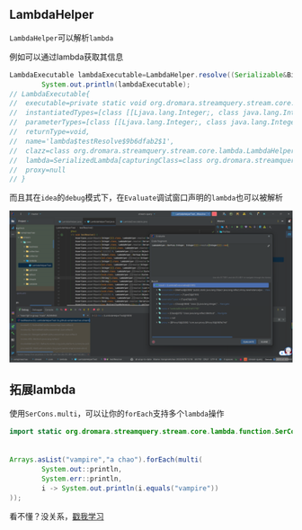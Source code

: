 ## LambdaHelper

`LambdaHelper`可以解析`lambda`

例如可以通过lambda获取其信息

```java
LambdaExecutable lambdaExecutable=LambdaHelper.resolve((Serializable&BiConsumer<Integer[][],Integer>)(i,a)->{});
        System.out.println(lambdaExecutable);
// LambdaExecutable{
//  executable=private static void org.dromara.streamquery.stream.core.lambda.LambdaHelperTest.lambda$testResolve$9b6dfab2$1(java.lang.Integer[][],java.lang.Integer),
//  instantiatedTypes=[class [[Ljava.lang.Integer;, class java.lang.Integer],
//  parameterTypes=[class [[Ljava.lang.Integer;, class java.lang.Integer],
//  returnType=void,
//  name='lambda$testResolve$9b6dfab2$1', 
//  clazz=class org.dromara.streamquery.stream.core.lambda.LambdaHelperTest,
//  lambda=SerializedLambda[capturingClass=class org.dromara.streamquery.stream.core.lambda.LambdaHelperTest, functionalInterfaceMethod=java/util/function/BiConsumer.accept:(Ljava/lang/Object;Ljava/lang/Object;)V, implementation=invokeStatic org/dromara/streamquery/stream/core/lambda/LambdaHelperTest.lambda$testResolve$c70a867a$1:([[Ljava/lang/Integer;Ljava/lang/Integer;)V, instantiatedMethodType=([[Ljava/lang/Integer;Ljava/lang/Integer;)V, numCaptured=0],
//  proxy=null
// }
```

而且其在`idea`的`debug`模式下，在`Evaluate`调试窗口声明的`lambda`也可以被解析

![debug-evaluate](../../../static/img/debug-evaluate.png)

## 拓展lambda

使用`SerCons.multi`，可以让你的`forEach`支持多个`lambda`操作

```java
import static org.dromara.streamquery.stream.core.lambda.function.SerCons.multi;


Arrays.asList("vampire","a chao").forEach(multi(
        System.out::println,
        System.err::println,
        i -> System.out.println(i.equals("vampire"))
));

```

看不懂？没关系，[戳我学习](https://www.hutool.cn/docs/#/core/JavaBean/%E7%A9%BA%E6%A3%80%E6%9F%A5%E5%B1%9E%E6%80%A7%E8%8E%B7%E5%8F%96-Opt?id=%e5%ad%a6%e4%b9%a0%ef%bc%9a)
